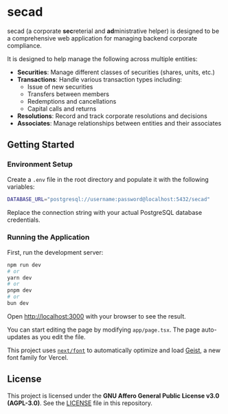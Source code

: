 # secad

secad (a corporate **sec**reterial and **ad**ministrative helper) is designed to be a comprehensive web application for managing backend corporate compliance.

It is designed to help manage the following across multiple entities:

- **Securities**: Manage different classes of securities (shares, units, etc.)
- **Transactions**: Handle various transaction types including:
  - Issue of new securities
  - Transfers between members
  - Redemptions and cancellations
  - Capital calls and returns
- **Resolutions**: Record and track corporate resolutions and decisions
- **Associates**: Manage relationships between entities and their associates


## Getting Started

### Environment Setup

Create a `.env` file in the root directory and populate it with the following variables:

```bash
DATABASE_URL="postgresql://username:password@localhost:5432/secad"
```

Replace the connection string with your actual PostgreSQL database credentials.

### Running the Application

First, run the development server:

```bash
npm run dev
# or
yarn dev
# or
pnpm dev
# or
bun dev
```

Open [http://localhost:3000](http://localhost:3000) with your browser to see the result.

You can start editing the page by modifying `app/page.tsx`. The page auto-updates as you edit the file.

This project uses [`next/font`](https://nextjs.org/docs/app/building-your-application/optimizing/fonts) to automatically optimize and load [Geist](https://vercel.com/font), a new font family for Vercel.

## License

This project is licensed under the **GNU Affero General Public License v3.0 (AGPL-3.0)**. See the [LICENSE](LICENSE) file in this repository.
